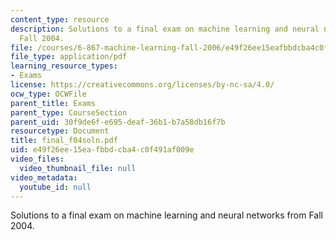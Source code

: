 ```yaml
---
content_type: resource
description: Solutions to a final exam on machine learning and neural networks from
  Fall 2004.
file: /courses/6-867-machine-learning-fall-2006/e49f26ee15eafbbdcba4c0f491af009e_final_f04soln.pdf
file_type: application/pdf
learning_resource_types:
- Exams
license: https://creativecommons.org/licenses/by-nc-sa/4.0/
ocw_type: OCWFile
parent_title: Exams
parent_type: CourseSection
parent_uid: 30f9de6f-e695-deaf-36b1-b7a58db16f7b
resourcetype: Document
title: final_f04soln.pdf
uid: e49f26ee-15ea-fbbd-cba4-c0f491af009e
video_files:
  video_thumbnail_file: null
video_metadata:
  youtube_id: null
---
```

Solutions to a final exam on machine learning and neural networks from Fall 2004.